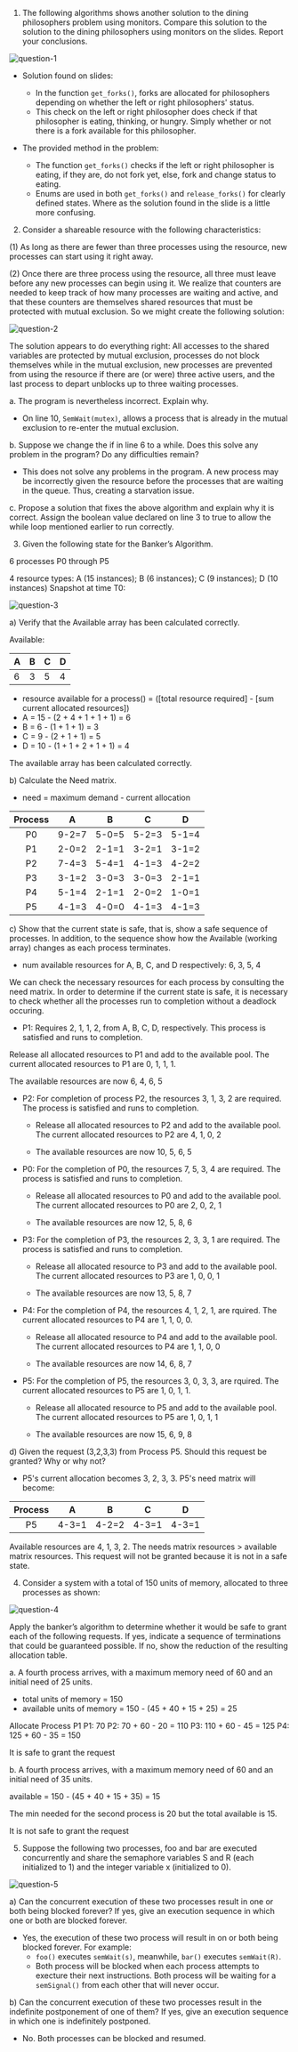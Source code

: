 1. The following algorithms shows another solution to the dining philosophers
problem using monitors. Compare this solution to the solution to the dining
philosophers using monitors on the slides. Report your conclusions.

![question-1](images/question-1.png)

* Solution found on slides:
  * In the function `get_forks()`, forks are allocated for philosophers depending on whether the
    left or right philosophers' status.
  * This check on the left or right philosopher does check if that philosopher is eating, thinking,
    or hungry. Simply whether or not there is a fork available for this philosopher.

* The provided method in the problem:
  * The function `get_forks()` checks if the left or right philosopher is eating, if they are,
    do not fork yet, else, fork and change status to eating.
  * Enums are used in both `get_forks()` and `release_forks()` for clearly defined states.
    Where as the solution found in the slide is a little more confusing.

2. Consider a shareable resource with the following characteristics:

(1) As long as there are fewer than three processes using the resource, new processes can start
using it right away.

(2) Once there are three process using the resource, all three must leave before any new
processes can begin using it. We realize that counters are needed to keep track of how many
processes are waiting and active, and that these counters are themselves shared resources that
must be protected with mutual exclusion. So we might create the following solution:

![question-2](images/question-2.png)

The solution appears to do everything right: All accesses to the shared variables are protected
by mutual exclusion, processes do not block themselves while in the mutual exclusion,
new processes are prevented from using the resource if there are (or were) three active users,
and the last process to depart unblocks up to three waiting processes.

a. The program is nevertheless incorrect. Explain why.
* On line 10, `SemWait(mutex)`, allows a process that is already in the mutual exclusion to
  re-enter the mutual exclusion.

b. Suppose we change the if in line 6 to a while. Does this solve any problem in the
program? Do any difficulties remain?
* This does not solve any problems in the program. A new process may be incorrectly given
  the resource before the processes that are waiting in the queue. Thus, creating a
  starvation issue.

c. Propose a solution that fixes the above algorithm and explain why it is correct.
Assign the boolean value declared on line 3 to true to allow the while loop mentioned
earlier to run correctly.

3. Given the following state for the Banker’s Algorithm.

6 processes P0 through P5

4 resource types: A (15 instances); B (6 instances); C (9 instances); D (10 instances)
Snapshot at time T0:

![question-3](images/question-3.png)

a) Verify that the Available array has been calculated correctly.

Available:

| A | B | C | D |
|---|---|---|---|
| 6 | 3 | 5 | 4 |
* resource available for a process() = ([total resource required] - [sum current allocated resources])
* A = 15 - (2 + 4 + 1 + 1 + 1) = 6
* B = 6 - (1 + 1 + 1) = 3
* C = 9 - (2 + 1 + 1) = 5
* D = 10 - (1 + 1 + 2 + 1 + 1) = 4

The available array has been calculated correctly.

b) Calculate the Need matrix.
* need = maximum demand - current allocation

| Process  | A | B | C | D |
|:-:|:-:|:-:|:-:|:-:|
| P0 | 9-2=7 | 5-0=5 | 5-2=3 | 5-1=4 |
| P1 | 2-0=2 | 2-1=1 | 3-2=1 | 3-1=2 |
| P2 | 7-4=3 | 5-4=1 | 4-1=3 | 4-2=2 |
| P3 | 3-1=2 | 3-0=3 | 3-0=3 | 2-1=1 |
| P4 | 5-1=4 | 2-1=1 | 2-0=2 | 1-0=1 |
| P5 | 4-1=3 | 4-0=0 | 4-1=3 | 4-1=3 |

c) Show that the current state is safe, that is, show a safe sequence of processes. In
addition, to the sequence show how the Available (working array) changes as each
process terminates.

* num available resources for A, B, C, and D respectively: 6, 3, 5, 4

We can check the necessary resources for each process by consulting the need matrix. In order
to determine if the current state is safe, it is necessary to check whether all the processes
run to completion without a deadlock occuring.

* P1: Requires 2, 1, 1, 2, from A, B, C, D, respectively. This process is satisfied and runs to
completion.

Release all allocated resources to P1 and add to the available pool. The current allocated
resources to P1 are 0, 1, 1, 1.

The available resources are now 6, 4, 6, 5

* P2: For completion of process P2, the resources 3, 1, 3, 2 are required. The process is
satisfied and runs to completion.

  * Release all allocated resources to P2 and add to the available pool. The current allocated
  resources to P2 are 4, 1, 0, 2

  * The available resources are now 10, 5, 6, 5

* P0: For the completion of P0, the resources 7, 5, 3, 4 are required. The process is
satisfied and runs to completion.

  * Release all allocated resources to P0 and add to the available pool. The current allocated
  resources to P0 are 2, 0, 2, 1

  * The available resources are now 12, 5, 8, 6

* P3: For the completion of P3, the resources 2, 3, 3, 1 are required. The process is
satisfied and runs to completion.

  * Release all allocated resource to P3 and add to the available pool. The current allocated
    resources to P3 are 1, 0, 0, 1

  * The available resources are now 13, 5, 8, 7

* P4: For the completion of P4, the resources 4, 1, 2, 1, are rquired. The current allocated
  resources to P4 are 1, 1, 0, 0.

  * Release all allocated resource to P4 and add to the available pool. The current allocated
    resources to P4 are 1, 1, 0, 0

  * The available resources are now 14, 6, 8, 7

* P5: For the completion of P5, the resources 3, 0, 3, 3, are rquired. The current allocated
  resources to P5 are 1, 0, 1, 1.

  * Release all allocated resource to P5 and add to the available pool. The current allocated
    resources to P5 are 1, 0, 1, 1

  * The available resources are now 15, 6, 9, 8

d) Given the request (3,2,3,3) from Process P5. Should this request be granted? Why
or why not?

* P5's current allocation becomes 3, 2, 3, 3. P5's need matrix will become:

| Process  | A  | B | C | D |
|:-:|:-:|:-:|:-:|:-:|
| P5  | 4-3=1  | 4-2=2  | 4-3=1  | 4-3=1  |

Available resources are 4, 1, 3, 2. The needs matrix resources > available matrix resources.
This request will not be granted because it is not in a safe state.

4. Consider a system with a total of 150 units of memory, allocated to three processes as shown:

![question-4](images/question-4.png)

Apply the banker’s algorithm to determine whether it would be safe to grant each of the
following requests. If yes, indicate a sequence of terminations that could be guaranteed
possible. If no, show the reduction of the resulting allocation table.

a. A fourth process arrives, with a maximum memory need of 60 and an initial need of
25 units.

* total units of memory = 150
* available units of memory = 150 - (45 + 40 + 15 + 25) = 25

Allocate Process P1
P1: 70
P2: 70 + 60 - 20 = 110
P3: 110 + 60 - 45 = 125
P4: 125 + 60 - 35 = 150

It is safe to grant the request

b. A fourth process arrives, with a maximum memory need of 60 and an initial need of
35 units.

available = 150 - (45 + 40 + 15 + 35) = 15

The min needed for the second process is 20 but the total available is 15.

It is not safe to grant the request

5. Suppose the following two processes, foo and bar are executed concurrently and share the
semaphore variables S and R (each initialized to 1) and the integer variable x (initialized to 0).

![question-5](images/question-5.png)

a) Can the concurrent execution of these two processes result in one or both being blocked
forever? If yes, give an execution sequence in which one or both are blocked forever.

* Yes, the execution of these two process will result in on or both being blocked forever.
For example:
  * `foo()` executes `semWait(s)`, meanwhile, `bar()` executes `semWait(R)`.
  * Both process will be blocked when each process attempts to execture their next
  instructions. Both process will be waiting for a `semSignal()` from each other that will
  never occur.

b) Can the concurrent execution of these two processes result in the indefinite postponement of
one of them? If yes, give an execution sequence in which one is indefinitely postponed.
  * No. Both processes can be blocked and resumed.

